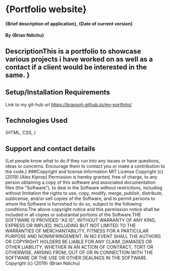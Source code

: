 # {Portfolio website}
#### {Brief description of application}, {Date of current version}
#### By **{Brian Ndichu}**
## DescriptionThis is a portfolio to showcase various projects i have worked on as well as a contact if a client would be interested in the same. }
## Setup/Installation Requirements
Link to my git-hub url https://brayooh.github.io/my-portfolio/
## Technologies Used
{HTML, CSS, }
## Support and contact details
{Let people know what to do if they run into any issues or have questions, ideas or concerns.  Encourage them to contact you or make a contribution to the code.}
###Copyright and license information
MIT License
Copyright (c) [2019] [Alex Kiprop]
Permission is hereby granted, free of charge, to any person obtaining a copy
of this software and associated documentation files (the "Software"), to deal
in the Software without restrictions, including without limitation the rights
to use, copy, modify, merge, publish, distribute, sublicense, and/or sell
copies of the Software, and to permit persons to whom the Software is
furnished to do so, subject to the following conditions:The above copyright notice and this permission notice shall be included in all
copies or substantial portions of the Software.THE SOFTWARE IS PROVIDED "AS IS", WITHOUT WARRANTY OF ANY KIND, EXPRESS OR
IMPLIED, INCLUDING BUT NOT LIMITED TO THE WARRANTIES OF MERCHANTABILITY,
FITNESS FOR A PARTICULAR PURPOSE AND NONINFRINGEMENT. IN NO EVENT SHALL THE
AUTHORS OR COPYRIGHT HOLDERS BE LIABLE FOR ANY CLAIM, DAMAGES OR OTHER
LIABILITY, WHETHER IN AN ACTION OF CONTRACT, TORT OR OTHERWISE, ARISING FROM,
OUT OF OR IN CONNECTION WITH THE SOFTWARE OR THE USE OR OTHER DEALINGS IN THE
SOFTWARE.
Copyright (c) {2019} {Brian Ndichu}